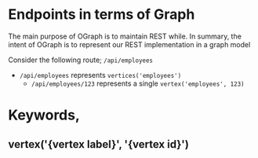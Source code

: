 # Endpoints in terms of Graph

The main purpose of OGraph is to maintain REST while. In summary, the intent of OGraph is to represent our REST implementation in a graph model

Consider the following route; `/api/employees`

-  `/api/employees` represents `vertices('employees')`
	- `/api/employees/123` represents a single `vertex('employees', 123)`
# Keywords, 

## vertex('{vertex label}', '{vertex id}')

